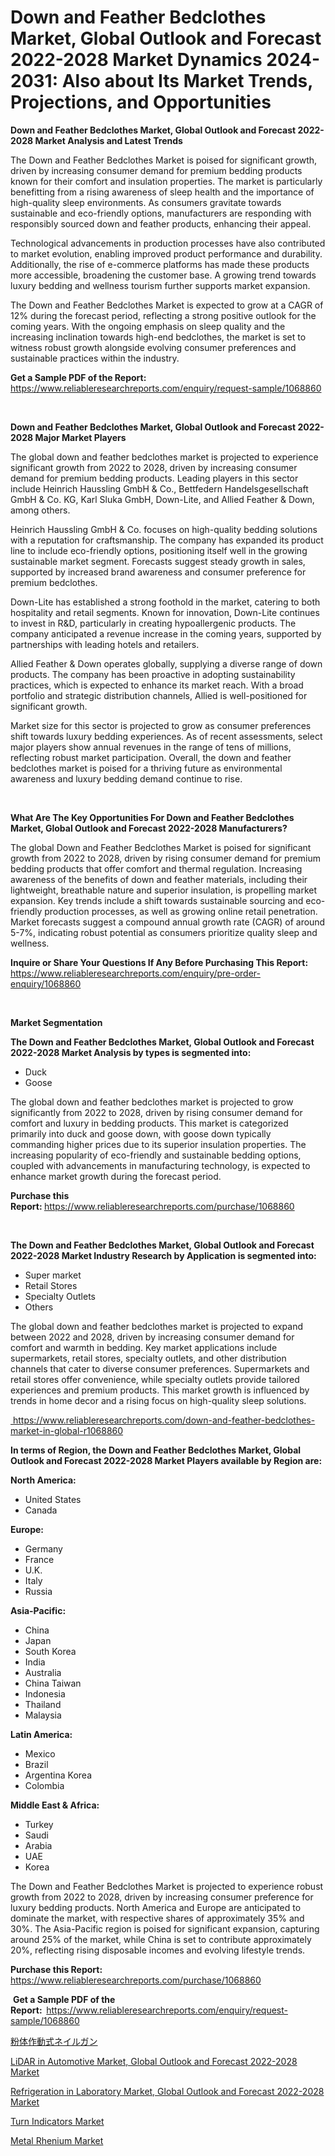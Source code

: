 <p><h1>Down and Feather Bedclothes Market, Global Outlook and Forecast 2022-2028 Market Dynamics 2024-2031: Also about Its Market Trends, Projections, and Opportunities</h1></p><p><strong>Down and Feather Bedclothes Market, Global Outlook and Forecast 2022-2028 Market Analysis and Latest Trends</strong></p>
<p><p>The Down and Feather Bedclothes Market is poised for significant growth, driven by increasing consumer demand for premium bedding products known for their comfort and insulation properties. The market is particularly benefitting from a rising awareness of sleep health and the importance of high-quality sleep environments. As consumers gravitate towards sustainable and eco-friendly options, manufacturers are responding with responsibly sourced down and feather products, enhancing their appeal.</p><p>Technological advancements in production processes have also contributed to market evolution, enabling improved product performance and durability. Additionally, the rise of e-commerce platforms has made these products more accessible, broadening the customer base. A growing trend towards luxury bedding and wellness tourism further supports market expansion.</p><p>The Down and Feather Bedclothes Market is expected to grow at a CAGR of 12% during the forecast period, reflecting a strong positive outlook for the coming years. With the ongoing emphasis on sleep quality and the increasing inclination towards high-end bedclothes, the market is set to witness robust growth alongside evolving consumer preferences and sustainable practices within the industry.</p></p>
<p><strong>Get a Sample PDF of the Report:&nbsp;</strong> <a href="https://www.reliableresearchreports.com/enquiry/request-sample/1068860">https://www.reliableresearchreports.com/enquiry/request-sample/1068860</a></p>
<p>&nbsp;</p>
<p><strong>Down and Feather Bedclothes Market, Global Outlook and Forecast 2022-2028 Major Market Players</strong></p>
<p><p>The global down and feather bedclothes market is projected to experience significant growth from 2022 to 2028, driven by increasing consumer demand for premium bedding products. Leading players in this sector include Heinrich Haussling GmbH & Co., Bettfedern Handelsgesellschaft GmbH & Co. KG, Karl Sluka GmbH, Down-Lite, and Allied Feather & Down, among others.</p><p>Heinrich Haussling GmbH & Co. focuses on high-quality bedding solutions with a reputation for craftsmanship. The company has expanded its product line to include eco-friendly options, positioning itself well in the growing sustainable market segment. Forecasts suggest steady growth in sales, supported by increased brand awareness and consumer preference for premium bedclothes.</p><p>Down-Lite has established a strong foothold in the market, catering to both hospitality and retail segments. Known for innovation, Down-Lite continues to invest in R&D, particularly in creating hypoallergenic products. The company anticipated a revenue increase in the coming years, supported by partnerships with leading hotels and retailers.</p><p>Allied Feather & Down operates globally, supplying a diverse range of down products. The company has been proactive in adopting sustainability practices, which is expected to enhance its market reach. With a broad portfolio and strategic distribution channels, Allied is well-positioned for significant growth.</p><p>Market size for this sector is projected to grow as consumer preferences shift towards luxury bedding experiences. As of recent assessments, select major players show annual revenues in the range of tens of millions, reflecting robust market participation. Overall, the down and feather bedclothes market is poised for a thriving future as environmental awareness and luxury bedding demand continue to rise.</p></p>
<p>&nbsp;</p>
<p><strong>What Are The Key Opportunities For Down and Feather Bedclothes Market, Global Outlook and Forecast 2022-2028 Manufacturers?</strong></p>
<p><p>The global Down and Feather Bedclothes Market is poised for significant growth from 2022 to 2028, driven by rising consumer demand for premium bedding products that offer comfort and thermal regulation. Increasing awareness of the benefits of down and feather materials, including their lightweight, breathable nature and superior insulation, is propelling market expansion. Key trends include a shift towards sustainable sourcing and eco-friendly production processes, as well as growing online retail penetration. Market forecasts suggest a compound annual growth rate (CAGR) of around 5-7%, indicating robust potential as consumers prioritize quality sleep and wellness.</p></p>
<p><strong>Inquire or Share Your Questions If Any Before Purchasing This Report:</strong> <a href="https://www.reliableresearchreports.com/enquiry/pre-order-enquiry/1068860">https://www.reliableresearchreports.com/enquiry/pre-order-enquiry/1068860</a></p>
<p>&nbsp;</p>
<p><strong>Market Segmentation</strong></p>
<p><strong>The Down and Feather Bedclothes Market, Global Outlook and Forecast 2022-2028 Market Analysis by types is segmented into:</strong></p>
<p><ul><li>Duck</li><li>Goose</li></ul></p>
<p><p>The global down and feather bedclothes market is projected to grow significantly from 2022 to 2028, driven by rising consumer demand for comfort and luxury in bedding products. This market is categorized primarily into duck and goose down, with goose down typically commanding higher prices due to its superior insulation properties. The increasing popularity of eco-friendly and sustainable bedding options, coupled with advancements in manufacturing technology, is expected to enhance market growth during the forecast period.</p></p>
<p><strong>Purchase this Report:&nbsp;</strong><a href="https://www.reliableresearchreports.com/purchase/1068860">https://www.reliableresearchreports.com/purchase/1068860</a></p>
<p>&nbsp;</p>
<p><strong>The Down and Feather Bedclothes Market, Global Outlook and Forecast 2022-2028 Market Industry Research by Application is segmented into:</strong></p>
<p><ul><li>Super market</li><li>Retail Stores</li><li>Specialty Outlets</li><li>Others</li></ul></p>
<p><p>The global down and feather bedclothes market is projected to expand between 2022 and 2028, driven by increasing consumer demand for comfort and warmth in bedding. Key market applications include supermarkets, retail stores, specialty outlets, and other distribution channels that cater to diverse consumer preferences. Supermarkets and retail stores offer convenience, while specialty outlets provide tailored experiences and premium products. This market growth is influenced by trends in home decor and a rising focus on high-quality sleep solutions.</p></p>
<p><a href="https://www.reliableresearchreports.com/down-and-feather-bedclothes-market-in-global-r1068860">&nbsp;https://www.reliableresearchreports.com/down-and-feather-bedclothes-market-in-global-r1068860</a></p>
<p><strong>In terms of Region, the Down and Feather Bedclothes Market, Global Outlook and Forecast 2022-2028 Market Players available by Region are:</strong></p>
<p>
    <p> <strong> North America: </strong>
        <ul>
            <li>United States</li>
            <li>Canada</li>
        </ul>
        </p> 
    <p> <strong> Europe: </strong>
        <ul>
            <li>Germany</li>
            <li>France</li>
            <li>U.K.</li>
            <li>Italy</li>
            <li>Russia</li>
        </ul>
        </p> 
    <p> <strong> Asia-Pacific: </strong>
        <ul>
            <li>China</li>
            <li>Japan</li>
            <li>South Korea</li>
            <li>India</li>
            <li>Australia</li>
            <li>China Taiwan</li>
            <li>Indonesia</li>
            <li>Thailand</li>
            <li>Malaysia</li>
        </ul>
        </p> 
    <p> <strong> Latin America: </strong>
        <ul>
            <li>Mexico</li>
            <li>Brazil</li>
            <li>Argentina Korea</li>
            <li>Colombia</li>
        </ul>
        </p> 
    <p> <strong> Middle East & Africa: </strong>
        <ul>
            <li>Turkey</li>
            <li>Saudi</li>
            <li>Arabia</li>
            <li>UAE</li>
            <li>Korea</li>
        </ul>
    </p>
    </p>
<p><p>The Down and Feather Bedclothes Market is projected to experience robust growth from 2022 to 2028, driven by increasing consumer preference for luxury bedding products. North America and Europe are anticipated to dominate the market, with respective shares of approximately 35% and 30%. The Asia-Pacific region is poised for significant expansion, capturing around 25% of the market, while China is set to contribute approximately 20%, reflecting rising disposable incomes and evolving lifestyle trends.</p></p>
<p><strong>Purchase this Report: </strong><a href="https://www.reliableresearchreports.com/purchase/1068860">https://www.reliableresearchreports.com/purchase/1068860</a></p>
<p>&nbsp;<strong>Get a Sample PDF of the Report:&nbsp;&nbsp;</strong><a href="https://www.reliableresearchreports.com/enquiry/request-sample/1068860">https://www.reliableresearchreports.com/enquiry/request-sample/1068860</a></p>
<p><strong></strong></p>
<p><p><a href="https://medium.com/@zionmetz1960/powder-actuated-nail-gun-market-%E3%81%AE%E3%82%B0%E3%83%AD%E3%83%BC%E3%83%90%E3%83%AB%E5%B8%82%E5%A0%B4%E6%A6%82%E8%A6%81%E3%81%AF-%E4%B8%96%E7%95%8C%E3%81%8A%E3%82%88%E3%81%B3%E4%B8%BB%E8%A6%81%E5%B8%82%E5%A0%B4%E3%81%AB%E3%81%8A%E3%81%91%E3%82%8B%E6%A5%AD%E7%95%8C%E3%81%AB%E5%BD%B1%E9%9F%BF%E3%82%92%E4%B8%8E%E3%81%88%E3%82%8B%E4%B8%BB%E8%A6%81%E3%81%AA%E3%83%88%E3%83%AC%E3%83%B3%E3%83%89%E3%81%AB%E3%81%A4%E3%81%84%E3%81%A6-%E7%8B%AC%E8%87%AA%E3%81%AE%E8%A6%96%E7%82%B9%E3%82%92%E6%8F%90%E4%BE%9B%E3%81%97%E3%81%BE%E3%81%99-49fd729c7af5">粉体作動式ネイルガン</a></p><p><a href="https://github.com/elizabethdagraca/Market-Research-Report-List-5/blob/main/lidar-in-automotive-market-global-outlook-and-forecast-2022-2028-market.md">LiDAR in Automotive Market, Global Outlook and Forecast 2022-2028 Market</a></p><p><a href="https://github.com/MarlinNader2023/Market-Research-Report-List-1/blob/main/refrigeration-in-laboratory-market-global-outlook-and-forecast-2022-2028-market.md">Refrigeration in Laboratory Market, Global Outlook and Forecast 2022-2028 Market</a></p><p><a href="https://www.linkedin.com/pulse/turn-indicators-market-overview-regional-outlook-competitive-y54mc?trackingId=x2tIbkLaQTuZcVP8XHyptA%3D%3D">Turn Indicators Market</a></p><p><a href="https://issuu.com/reportprime-2/docs/metal-rhenium-market-size-2030.pptx_da31af63f28ea9">Metal Rhenium Market</a></p></p>